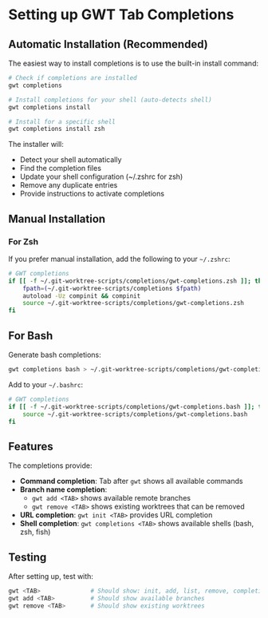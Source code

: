 # Setting up GWT Tab Completions

## Automatic Installation (Recommended)

The easiest way to install completions is to use the built-in install command:

```bash
# Check if completions are installed
gwt completions

# Install completions for your shell (auto-detects shell)
gwt completions install

# Install for a specific shell
gwt completions install zsh
```

The installer will:
- Detect your shell automatically
- Find the completion files
- Update your shell configuration (~/.zshrc for zsh)
- Remove any duplicate entries
- Provide instructions to activate completions

## Manual Installation

### For Zsh

If you prefer manual installation, add the following to your `~/.zshrc`:

```bash
# GWT completions
if [[ -f ~/.git-worktree-scripts/completions/gwt-completions.zsh ]]; then
    fpath=(~/.git-worktree-scripts/completions $fpath)
    autoload -Uz compinit && compinit
    source ~/.git-worktree-scripts/completions/gwt-completions.zsh
fi
```

## For Bash

Generate bash completions:
```bash
gwt completions bash > ~/.git-worktree-scripts/completions/gwt-completions.bash
```

Add to your `~/.bashrc`:
```bash
# GWT completions
if [[ -f ~/.git-worktree-scripts/completions/gwt-completions.bash ]]; then
    source ~/.git-worktree-scripts/completions/gwt-completions.bash
fi
```

## Features

The completions provide:

- **Command completion**: Tab after `gwt` shows all available commands
- **Branch name completion**: 
  - `gwt add <TAB>` shows available remote branches
  - `gwt remove <TAB>` shows existing worktrees that can be removed
- **URL completion**: `gwt init <TAB>` provides URL completion
- **Shell completion**: `gwt completions <TAB>` shows available shells (bash, zsh, fish)

## Testing

After setting up, test with:
```bash
gwt <TAB>              # Should show: init, add, list, remove, completions
gwt add <TAB>          # Should show available branches
gwt remove <TAB>       # Should show existing worktrees
```